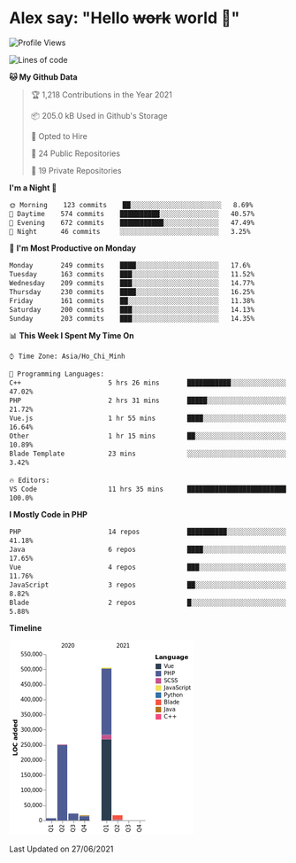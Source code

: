 # Alex say: "Hello ~~work~~ world 🐾"

<!--START_SECTION:waka-->
![Profile Views](http://img.shields.io/badge/Profile%20Views-0-blue)

![Lines of code](https://img.shields.io/badge/From%20Hello%20World%20I%27ve%20Written-820442%20lines%20of%20code-blue)

**🐱 My Github Data** 

> 🏆 1,218 Contributions in the Year 2021
 > 
> 📦 205.0 kB Used in Github's Storage 
 > 
> 💼 Opted to Hire
 > 
> 📜 24 Public Repositories 
 > 
> 🔑 19 Private Repositories  
 > 
**I'm a Night 🦉** 

```text
🌞 Morning    123 commits    ██░░░░░░░░░░░░░░░░░░░░░░░   8.69% 
🌆 Daytime    574 commits    ██████████░░░░░░░░░░░░░░░   40.57% 
🌃 Evening    672 commits    ███████████░░░░░░░░░░░░░░   47.49% 
🌙 Night      46 commits     ░░░░░░░░░░░░░░░░░░░░░░░░░   3.25%

```
📅 **I'm Most Productive on Monday** 

```text
Monday       249 commits    ████░░░░░░░░░░░░░░░░░░░░░   17.6% 
Tuesday      163 commits    ███░░░░░░░░░░░░░░░░░░░░░░   11.52% 
Wednesday    209 commits    ███░░░░░░░░░░░░░░░░░░░░░░   14.77% 
Thursday     230 commits    ████░░░░░░░░░░░░░░░░░░░░░   16.25% 
Friday       161 commits    ██░░░░░░░░░░░░░░░░░░░░░░░   11.38% 
Saturday     200 commits    ███░░░░░░░░░░░░░░░░░░░░░░   14.13% 
Sunday       203 commits    ███░░░░░░░░░░░░░░░░░░░░░░   14.35%

```


📊 **This Week I Spent My Time On** 

```text
⌚︎ Time Zone: Asia/Ho_Chi_Minh

💬 Programming Languages: 
C++                      5 hrs 26 mins       ███████████░░░░░░░░░░░░░░   47.02% 
PHP                      2 hrs 31 mins       █████░░░░░░░░░░░░░░░░░░░░   21.72% 
Vue.js                   1 hr 55 mins        ████░░░░░░░░░░░░░░░░░░░░░   16.64% 
Other                    1 hr 15 mins        ██░░░░░░░░░░░░░░░░░░░░░░░   10.89% 
Blade Template           23 mins             ░░░░░░░░░░░░░░░░░░░░░░░░░   3.42%

🔥 Editors: 
VS Code                  11 hrs 35 mins      █████████████████████████   100.0%

```

**I Mostly Code in PHP** 

```text
PHP                      14 repos            ██████████░░░░░░░░░░░░░░░   41.18% 
Java                     6 repos             ████░░░░░░░░░░░░░░░░░░░░░   17.65% 
Vue                      4 repos             ███░░░░░░░░░░░░░░░░░░░░░░   11.76% 
JavaScript               3 repos             ██░░░░░░░░░░░░░░░░░░░░░░░   8.82% 
Blade                    2 repos             █░░░░░░░░░░░░░░░░░░░░░░░░   5.88%

```


**Timeline**

![Chart not found](https://raw.githubusercontent.com/alexzvn/alexzvn/main/charts/bar_graph.png) 


 Last Updated on 27/06/2021
<!--END_SECTION:waka-->
